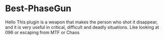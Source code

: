 # Best-PhaseGun
 Hello  This plugin is a weapon that makes the person who shot it disappear, and it is very useful in critical, difficult and deadly situations.  Like looking at 096 or escaping from MTF or Chaos
